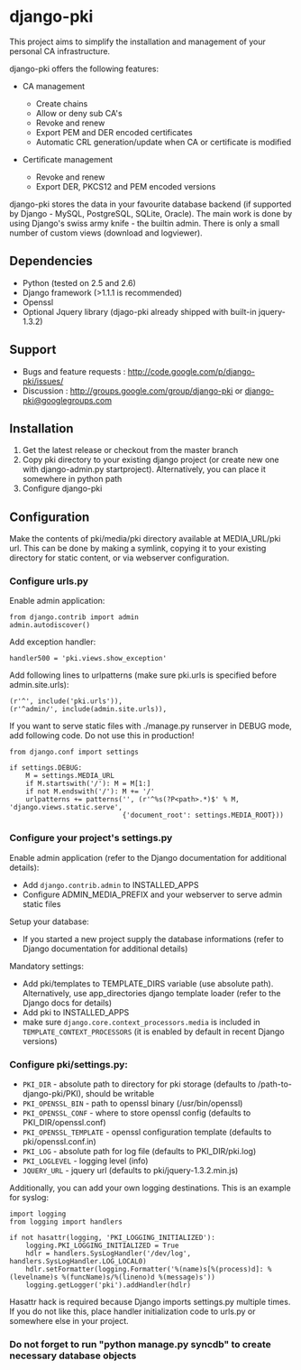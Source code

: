 django-pki
==========

This project aims to simplify the installation and management of your personal CA infrastructure.

django-pki offers the following features:

  * CA management

    - Create chains
    - Allow or deny sub CA's
    - Revoke and renew
    - Export PEM and DER encoded certificates
    - Automatic CRL generation/update when CA or certificate is modified

  * Certificate management

    - Revoke and renew
    - Export DER, PKCS12 and PEM encoded versions

django-pki stores the data in your favourite database backend (if supported by Django - MySQL, PostgreSQL, SQLite, Oracle). The main work is done by using Django's swiss army knife - the builtin admin. There is only a small number of custom views (download and logviewer).

Dependencies
------------

  * Python (tested on 2.5 and 2.6)
  * Django framework (>1.1.1 is recommended)
  * Openssl
  * Optional Jquery library (djago-pki already shipped with built-in jquery-1.3.2)

Support
-------

  * Bugs and feature requests : http://code.google.com/p/django-pki/issues/
  * Discussion                : http://groups.google.com/group/django-pki or django-pki@googlegroups.com

Installation
------------

1. Get the latest release or checkout from the master branch
2. Copy pki directory to your existing django project (or create new one with django-admin.py startproject). 
   Alternatively, you can place it somewhere in python path
3. Configure django-pki

Configuration
-------------

Make the contents of pki/media/pki directory available at MEDIA_URL/pki url. This can be done by making a symlink, 
copying it to your existing directory for static content, or via webserver configuration.

### Configure urls.py

Enable admin application:

    from django.contrib import admin 
    admin.autodiscover()

Add exception handler:

    handler500 = 'pki.views.show_exception'

Add following lines to urlpatterns (make sure pki.urls is specified before admin.site.urls):

    (r'^', include('pki.urls')),
    (r'^admin/', include(admin.site.urls)),

If you want to serve static files with ./manage.py runserver in DEBUG mode, add following code. Do not use this in production!

    from django.conf import settings
    
    if settings.DEBUG:
        M = settings.MEDIA_URL
        if M.startswith('/'): M = M[1:]
        if not M.endswith('/'): M += '/'
        urlpatterns += patterns('', (r'^%s(?P<path>.*)$' % M, 'django.views.static.serve',
                                {'document_root': settings.MEDIA_ROOT}))

### Configure your project's settings.py

Enable admin application (refer to the Django documentation for additional details):

  * Add `django.contrib.admin` to INSTALLED_APPS
  * Configure ADMIN_MEDIA_PREFIX and your webserver to serve admin static files

Setup your database:

  * If you started a new project supply the database informations (refer to Django documentation for additional details)

Mandatory settings:

 * Add pki/templates to TEMPLATE_DIRS variable (use absolute path). Alternatively, use app_directories 
   django template loader (refer to the Django docs for details)
 * Add pki to INSTALLED_APPS
 * make sure `django.core.context_processors.media` is included in `TEMPLATE_CONTEXT_PROCESSORS`
   (it is enabled by default in recent Django versions)

### Configure pki/settings.py:

 * `PKI_DIR` - absolute path to directory for pki storage (defaults to /path-to-django-pki/PKI),
   should be writable
 * `PKI_OPENSSL_BIN` - path to openssl binary (/usr/bin/openssl)
 * `PKI_OPENSSL_CONF` - where to store openssl config (defaults to PKI_DIR/openssl.conf)
 * `PKI_OPENSSL_TEMPLATE` - openssl configuration template (defaults to pki/openssl.conf.in)
 * `PKI_LOG` - absolute path for log file (defaults to PKI_DIR/pki.log)
 * `PKI_LOGLEVEL` - logging level (info)
 * `JQUERY_URL` - jquery url (defaults to pki/jquery-1.3.2.min.js)

Additionally, you can add your own logging destinations. This is an example for syslog:

    import logging
    from logging import handlers
    
    if not hasattr(logging, 'PKI_LOGGING_INITIALIZED'):
        logging.PKI_LOGGING_INITIALIZED = True
        hdlr = handlers.SysLogHandler('/dev/log', handlers.SysLogHandler.LOG_LOCAL0)
        hdlr.setFormatter(logging.Formatter('%(name)s[%(process)d]: %(levelname)s %(funcName)s/%(lineno)d %(message)s'))
        logging.getLogger('pki').addHandler(hdlr)

Hasattr hack is required because Django imports settings.py multiple times. If you do not like
this, place handler initialization code to urls.py or somewhere else in your project.

### Do not forget to run "python manage.py syncdb" to create necessary database objects

